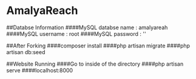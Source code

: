 # AmalyaReach

##Databse Information
####MySQL databse name  : amalyareah
####MySQL username      : root
####MySQL password      : ''

##After Forking
####composer install
####php artisan migrate
####php artisan db:seed

##Website Running
####Go to inside of the directory
####php artisan serve
####localhost:8000
